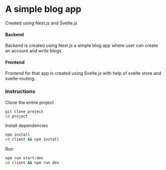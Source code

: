 # A simple blog app

Created using Nest.js and Svelte.js

#### Backend

Backend is created using Nest.js a simple blog app where user can create an account and write blogs.

#### Frontend

Frontend for that app is created using Svelte.js with help of svelte store and svelte-routing.

### Instructions

Clone the entire project

```bash
git clone project
cd project
```

Install dependencies

```bash
npm install
cd client && npm install
```

Run

```bash
npm run start:dev
cd client && npm run dev
```
